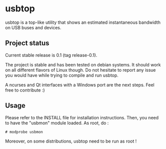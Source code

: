 usbtop
======

usbtop is a top-like utility that shows an estimated instantaneous bandwidth on
USB buses and devices.


Project status
--------------

Current stable release is 0.1 (tag release-0.1).

The project is stable and has been tested on debian systems. It should work on all different flavors of Linux though.
Do not hesitate to report any issue you would have while trying to compile and run usbtop.

A ncurses and Qt interfaces with a Windows port are the next steps. Feel free to contribute :)


Usage
-----

Please refer to the INSTALL file for installation instructions.
Then, you need to have the "usbmon" module loaded. As root, do :

```
# modprobe usbmon
```

Moreover, on some distributions, usbtop need to be run as root !
